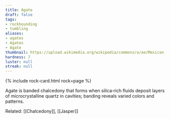 ```yaml
---
title: Agate
draft: false
tags:
- rockhounding
- tumbling
aliases:
- agates
- Agates
- Agate
thumbnail: https://upload.wikimedia.org/wikipedia/commons/a/ae/Mexican_Crazy_Lace_Agate_-_World%27s_Best.jpg
hardness: 7
luster: null
streak: null
---
```

{% include rock-card.html rock=page %}

Agate is banded chalcedony that forms when silica‑rich fluids deposit layers of microcrystalline quartz in cavities; banding reveals varied colors and patterns.

Related: [[Chalcedony]], [[Jasper]]

